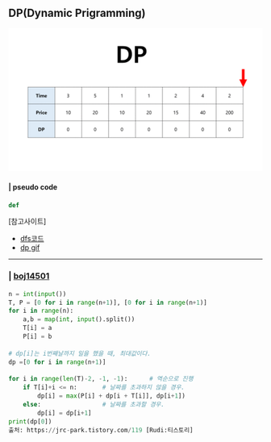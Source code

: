##  DP(Dynamic Prigramming)

<p align="center">
<img src="./img/DP.gif" width="" height="" /> </center> <br>
</p>

#### | pseudo code
```python
def 
```


[참고사이트]
- [dfs코드](https://statistics-and-data.tistory.com/entry/%EC%9E%90%EB%A3%8C%EA%B5%AC%EC%A1%B0-%EA%B7%B8%EB%9E%98%ED%94%84-DFSBFS-Python-pseudo%EC%BD%94%EB%93%9C%EB%A1%9C-%EC%9D%B4%ED%95%B4%ED%95%98%EA%B8%B0)
-  [dp gif](https://jrc-park.tistory.com/119)
---

### | [boj14501](https://www.acmicpc.net/problem/14501)


```python
n = int(input())
T, P = [0 for i in range(n+1)], [0 for i in range(n+1)]
for i in range(n):
    a,b = map(int, input().split())
    T[i] = a
    P[i] = b

# dp[i]는 i번째날까지 일을 했을 때, 최대값이다. 
dp =[0 for i in range(n+1)]

for i in range(len(T)-2, -1, -1):      # 역순으로 진행
    if T[i]+i <= n:       # 날짜를 초과하지 않을 경우.
        dp[i] = max(P[i] + dp[i + T[i]], dp[i+1])   
    else:                 # 날짜를 초과할 경우.
        dp[i] = dp[i+1]
print(dp[0])
출처: https://jrc-park.tistory.com/119 [Rudi:티스토리]
```
